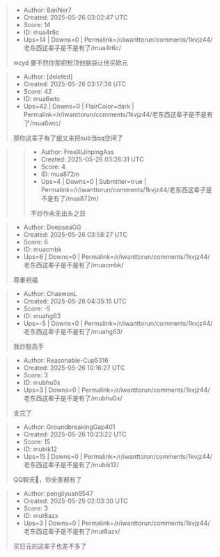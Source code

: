 > - Author: BanNer7
> - Created: 2025-05-26 03:02:47 UTC
> - Score: 14
> - ID: mua4r6c
> - Ups=14 | Downs=0 | Permalink=/r/iwanttorun/comments/1kvjz44/老东西这辈子是不是有了/mua4r6c/
>
> wcyd
> 要不然你那把枪顶他脑袋让他买欧元

> - Author: [deleted]
> - Created: 2025-05-26 03:17:36 UTC
> - Score: 42
> - ID: mua6wtc
> - Ups=42 | Downs=0 | FlairColor=dark | Permalink=/r/iwanttorun/comments/1kvjz44/老东西这辈子是不是有了/mua6wtc/
>
> 那你这辈子有了蛆又来把sub当qq空间了

>> - Author: FreeXiJinpingAss
>> - Created: 2025-05-26 03:26:31 UTC
>> - Score: 4
>> - ID: mua872m
>> - Ups=4 | Downs=0 | Submitter=true | Permalink=/r/iwanttorun/comments/1kvjz44/老东西这辈子是不是有了/mua872m/
>>
>> 不炒作永无出头之日

> - Author: DeepseaGG
> - Created: 2025-05-26 03:58:27 UTC
> - Score: 6
> - ID: muacmbk
> - Ups=6 | Downs=0 | Permalink=/r/iwanttorun/comments/1kvjz44/老东西这辈子是不是有了/muacmbk/
>
> 尊重祝福

> - Author: ChaewonL
> - Created: 2025-05-26 04:35:15 UTC
> - Score: -5
> - ID: muahg63
> - Ups=-5 | Downs=0 | Permalink=/r/iwanttorun/comments/1kvjz44/老东西这辈子是不是有了/muahg63/
>
> 我炒股高手

> - Author: Reasonable-Cup5316
> - Created: 2025-05-26 10:16:27 UTC
> - Score: 3
> - ID: mubhu0x
> - Ups=3 | Downs=0 | Permalink=/r/iwanttorun/comments/1kvjz44/老东西这辈子是不是有了/mubhu0x/
>
> 支完了

> - Author: GroundbreakingGap401
> - Created: 2025-05-26 10:23:22 UTC
> - Score: 15
> - ID: mubik12
> - Ups=15 | Downs=0 | Permalink=/r/iwanttorun/comments/1kvjz44/老东西这辈子是不是有了/mubik12/
>
> QQ聊天💬，你全家都有了

> - Author: pengliyuan9547
> - Created: 2025-05-29 02:03:30 UTC
> - Score: 3
> - ID: mut8azx
> - Ups=3 | Downs=0 | Permalink=/r/iwanttorun/comments/1kvjz44/老东西这辈子是不是有了/mut8azx/
>
> 买日元的这辈子也差不多了
